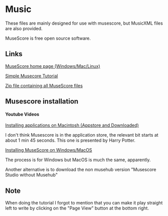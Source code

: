 # Music
These files are mainly designed for use with musescore, but MusicXML files are also provided.

MuseScore is free open source software.

## Links

[MuseScore home page (Windows/Mac/Linux)](https://musescore.org/en)

[Simple Musecore Tutorial](./videos/tutorial.mp4)

[Zip file containing all MuseScore files](./alltunes.zip)

## Musescore installation

#### Youtube Videos

[Installing applications on Macintosh (Appstore and Downloaded)](https://www.youtube.com/watch?v=jg2qhKkdrnA)

I don't think Musescore is in the application store, the relevant bit starts at about 1 min 45 seconds. This one is presented by Harry Potter.

[Installing MuseScore on Windows/MacOS](https://www.youtube.com/watch?v=zU3YlZ4pjEc)

The process is for Windows but MacOS is much the same, apparently.

Another alternative is to download the non musehub version "Musescore Studio without Musehub"

## Note

When doing the tutorial I forgot to mention that you can make it play straight left to write by clicking on the "Page View" button at the bottom right.